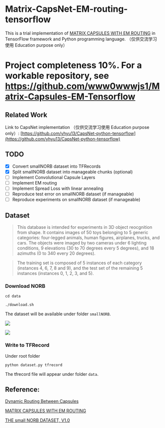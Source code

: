 # Matrix-CapsNet-EM-routing-tensorflow
This is a trial implementation of [MATRIX CAPSULES WITH EM ROUTING](https://openreview.net/pdf?id=HJWLfGWRb) in TensorFlow framework and Python programming language. （仅供交流学习使用 Education purpose only）

# Project completeness 10%. For a workable repository, see https://github.com/www0wwwjs1/Matrix-Capsules-EM-Tensorflow

## Related Work

Link to CapsNet implementation （仅供交流学习使用 Education purpose only）: [https://github.com/yhyu13/CapsNet-python-tensorflow](https://github.com/yhyu13/CapsNet-python-tensorflow)

## TODO

- [x] Convert smallNORB dataset into TFRecords
- [x] Split smallNORB dataset into manageable chunks (optional)
- [ ] Implement Convolutional Capsule Layers
- [ ] Implement EM routing
- [ ] Implement Spread Loss with linear annealing
- [ ] Reproduce test error on smallNORB dataset (if manageable)
- [ ] Reproduce experiments on smallNORB dataset (if manageable)

## Dataset

> This database is intended for experiments in 3D object reocgnition from shape. It contains images of 50 toys belonging to 5 generic categories: four-legged animals, human figures, airplanes, trucks, and cars. The objects were imaged by two cameras under 6 lighting conditions, 9 elevations (30 to 70 degrees every 5 degrees), and 18 azimuths (0 to 340 every 20 degrees).

> The training set is composed of 5 instances of each category (instances 4, 6, 7, 8 and 9), and the test set of the remaining 5 instances (instances 0, 1, 2, 3, and 5).

### Download NORB

```cd data```

```./download.sh```

The dataset will be available under folder ```smallNORB```.

![](/figure/sample1.png)

![](/figure/sample2.png)

### Write to TFRecord

Under root folder

```python dataset.py tfrecord```

The tfrecord file will appear under folder ```data```.

## Reference:

[Dynamic Routing Between Capsules](https://arxiv.org/pdf/1710.09829.pdf)

[MATRIX CAPSULES WITH EM ROUTING](https://openreview.net/pdf?id=HJWLfGWRb)

[THE small NORB DATASET, V1.0](https://cs.nyu.edu/~ylclab/data/norb-v1.0-small/)

